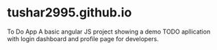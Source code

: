 # tushar2995.github.io
To Do App
 A basic angular JS project showing a demo TODO apllication with login dashboard and profile page for developers.
 

